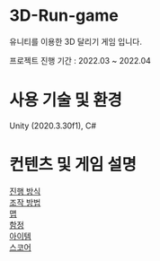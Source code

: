 # 3D-Run-game
유니티를 이용한 3D 달리기 게임 입니다.

프로젝트 진행 기간 : 2022.03 \~ 2022.04

# 사용 기술 및 환경
Unity (2020.3.30f1), C#

# 컨텐츠 및 게임 설명
<a href="https://github.com/yuzy1022/3D-Run-game/wiki#%EC%A7%84%ED%96%89-%EB%B0%A9%EC%8B%9D">진행 방식</a>  
<a href="https://github.com/yuzy1022/3D-Run-game/wiki#%EC%A1%B0%EC%9E%91-%EB%B0%A9%EB%B2%95">조작 방법</a>  
<a href="https://github.com/yuzy1022/3D-Run-game/wiki#%EB%A7%B5">맵</a>  
<a href="https://github.com/yuzy1022/3D-Run-game/wiki#%ED%95%A8%EC%A0%95">함정</a>  
<a href="https://github.com/yuzy1022/3D-Run-game/wiki#%EC%95%84%EC%9D%B4%ED%85%9C">아이템</a>  
<a href="https://github.com/yuzy1022/3D-Run-game/wiki#%EC%8A%A4%EC%BD%94%EC%96%B4">스코어</a>  
